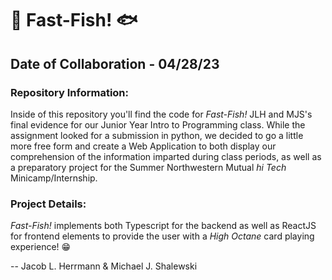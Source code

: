 # 🎣 Fast-Fish! 🐟

## Date of Collaboration - 04/28/23

### Repository Information:

Inside of this repository you'll find the code for *Fast-Fish!* JLH and MJS's final evidence for our Junior Year Intro to Programming class. While the assignment looked for a submission in python, we decided to go a little more free form and create a Web Application to both display our comprehension of the information imparted during class periods, as well as a preparatory project for the Summer Northwestern Mutual *hi Tech* Minicamp/Internship.

### Project Details:

*Fast-Fish!* implements both Typescript for the backend as well as ReactJS for frontend elements to provide the user with a _*High Octane*_ card playing experience! 😁

-- Jacob L. Herrmann & Michael J. Shalewski
